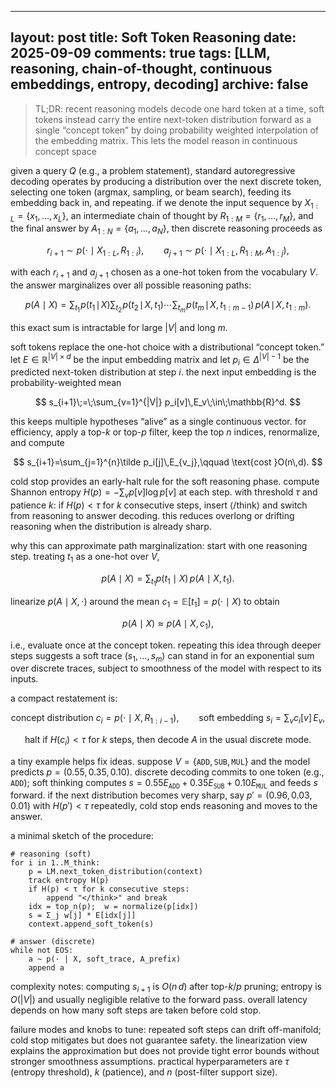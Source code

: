 ---
layout: post
title: Soft Token Reasoning
date: 2025-09-09
comments: true
tags: \[LLM, reasoning, chain-of-thought, continuous embeddings, entropy, decoding]
archive: false
----

> TL;DR: recent reasoning models decode one hard token at a time, soft tokens instead carry the entire next-token distribution forward as a single “concept token” by doing probability weighted interpolation of the embedding matrix. This lets the model reason in continuous concept space

given a query $Q$ (e.g., a problem statement), standard autoregressive decoding operates by producing a distribution over the next discrete token, selecting one token (argmax, sampling, or beam search), feeding its embedding back in, and repeating. if we denote the input sequence by $X_{1:L}=\{x_1,\dots,x_L\}$, an intermediate chain of thought by $R_{1:M}=\{r_1,\dots,r_M\}$, and the final answer by $A_{1:N}=\{a_1,\dots,a_N\}$, then discrete reasoning proceeds as

$$
r_{i+1}\sim p(\cdot\mid X_{1:L},R_{1:i}),\qquad
a_{j+1}\sim p(\cdot\mid X_{1:L},R_{1:M},A_{1:j}),
$$

with each $r_{i+1}$ and $a_{j+1}$ chosen as a one-hot token from the vocabulary $V$. the answer marginalizes over all possible reasoning paths:

$$
p(A\mid X)=\sum_{t_1}\!p(t_1\!\mid\!X)\sum_{t_2}\!p(t_2\!\mid\!X,t_1)\cdots\sum_{t_m}\!p(t_m\!\mid\!X,t_{1:m-1})\,p(A\!\mid\!X,t_{1:m}).
$$

this exact sum is intractable for large $|V|$ and long $m$.

soft tokens replace the one-hot choice with a distributional “concept token.” let $E\in\mathbb{R}^{|V|\times d}$ be the input embedding matrix and let $p_i\in\Delta^{|V|-1}$ be the predicted next-token distribution at step $i$. the next input embedding is the probability-weighted mean

$$
s_{i+1}\;=\;\sum_{v=1}^{|V|} p_i[v]\,E_v\;\in\;\mathbb{R}^d.
$$

this keeps multiple hypotheses “alive” as a single continuous vector. for efficiency, apply a top-$k$ or top-$p$ filter, keep the top $n$ indices, renormalize, and compute

$$
s_{i+1}=\sum_{j=1}^{n}\tilde p_i[j]\,E_{v_j},\qquad \text{cost }O(n\,d).
$$

cold stop provides an early-halt rule for the soft reasoning phase. compute Shannon entropy $H(p)=-\sum_v p[v]\log p[v]$ at each step. with threshold $\tau$ and patience $k$: if $H(p)<\tau$ for $k$ consecutive steps, insert $\langle/\text{think}\rangle$ and switch from reasoning to answer decoding. this reduces overlong or drifting reasoning when the distribution is already sharp.

why this can approximate path marginalization: start with one reasoning step. treating $t_1$ as a one-hot over $V$,

$$
p(A\mid X)=\sum_{t_1} p(t_1\mid X)\,p(A\mid X,t_1).
$$

linearize $p(A\mid X,\cdot)$ around the mean $c_1=\mathbb{E}[t_1]=p(\cdot\mid X)$ to obtain

$$
p(A\mid X)\approx p(A\mid X,c_1),
$$

i.e., evaluate once at the concept token. repeating this idea through deeper steps suggests a soft trace $(s_1,\dots,s_m)$ can stand in for an exponential sum over discrete traces, subject to smoothness of the model with respect to its inputs.

a compact restatement is:

$$
\text{concept distribution } c_i = p(\cdot\mid X,R_{1:i-1}),\qquad
\text{soft embedding } s_i=\sum_v c_i[v]\,E_v,
$$

$$
\text{halt if }H(c_i)<\tau\text{ for }k\text{ steps, then decode }A\text{ in the usual discrete mode.}
$$

a tiny example helps fix ideas. suppose $V=\{\texttt{ADD},\texttt{SUB},\texttt{MUL}\}$ and the model predicts $p=(0.55,0.35,0.10)$. discrete decoding commits to one token (e.g., $\texttt{ADD}$); soft thinking computes $s=0.55E_{\texttt{ADD}}+0.35E_{\texttt{SUB}}+0.10E_{\texttt{MUL}}$ and feeds $s$ forward. if the next distribution becomes very sharp, say $p'=(0.96,0.03,0.01)$ with $H(p')<\tau$ repeatedly, cold stop ends reasoning and moves to the answer.

a minimal sketch of the procedure:

```text
# reasoning (soft)
for i in 1..M_think:
    p = LM.next_token_distribution(context)
    track entropy H(p)
    if H(p) < τ for k consecutive steps:
        append "</think>" and break
    idx = top_n(p);  w = normalize(p[idx])
    s = Σ_j w[j] * E[idx[j]]
    context.append_soft_token(s)

# answer (discrete)
while not EOS:
    a ~ p(· | X, soft_trace, A_prefix)
    append a
```

complexity notes: computing $s_{i+1}$ is $O(n\,d)$ after top-$k/p$ pruning; entropy is $O(|V|)$ and usually negligible relative to the forward pass. overall latency depends on how many soft steps are taken before cold stop.

failure modes and knobs to tune: repeated soft steps can drift off-manifold; cold stop mitigates but does not guarantee safety. the linearization view explains the approximation but does not provide tight error bounds without stronger smoothness assumptions. practical hyperparameters are $\tau$ (entropy threshold), $k$ (patience), and $n$ (post-filter support size).